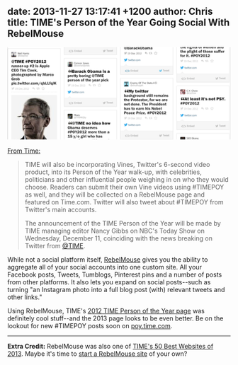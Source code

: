 date: 2013-11-27 13:17:41 +1200
author: Chris
title: TIME's Person of the Year Going Social With RebelMouse
----

![Screen Shot 2013-11-26 at 17.24.16.png](/media/2013-11-27-Screen_Shot_2013-11-26_at_17.24.16.png)

[From Time:](http://poy.time.com/2013/11/25/time-partners-with-twitter-to-launch-times-person-of-the-year/?xid=gonewsedit)

> TIME will also be incorporating Vines, Twitter's 6-second video product, into its Person of the Year walk-up, with celebrities, politicians and other influential people weighing in on who they would choose. Readers can submit their own Vine videos using #TIMEPOY as well, and they will be collected on a RebelMouse page and featured on Time.com. Twitter will also tweet about #TIMEPOY from Twitter's main accounts.
>
>  The announcement of the TIME Person of the Year will be made by TIME managing editor Nancy Gibbs on NBC's Today Show on Wednesday, December 11, coinciding with the news breaking on Twitter from [@TIME](https://twitter.com/time).

While not a social platform itself, [RebelMouse](https://iwantmyname.com/services/social/rebelmouse-custom-domain) gives you the ability to aggregate all of your social accounts into one custom site. All your Facebook posts, Tweets, Tumblogs, Pinterest pins and a number of posts from other platforms. It also lets you expand on social posts--such as turning "an Instagram photo into a full blog post (with) relevant tweets and other links."

Using RebelMouse, TIME's [2012 TIME Person of the Year page](http://poy.time.com/2012/12/19/social-reactions-to-times-person-of-the-year/) was definitely cool stuff--and the 2013 page looks to be even better. Be on the lookout for new #TIMEPOY posts soon on [poy.time.com](http://poy.time.com).

***

**Extra Credit:** RebelMouse was also one of [TIME's 50 Best Websites of 2013](http://techland.time.com/2013/05/06/50-best-websites-2013/slide/rebelmouse/). Maybe it's time to [start a RebelMouse site](https://iwantmyname.com/services/social/rebelmouse-custom-domain) of your own?

<!-- more -->
